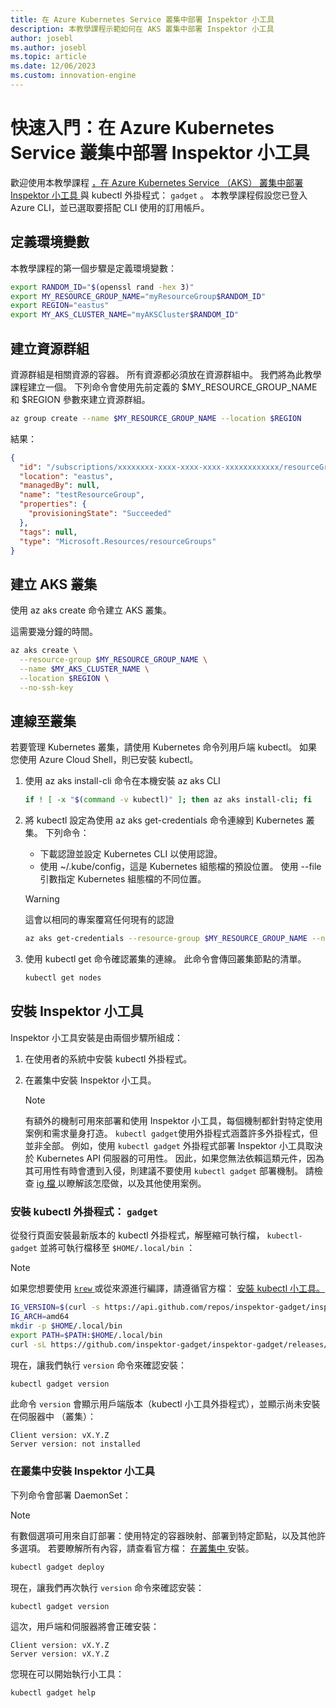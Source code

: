 ```yaml
---
title: 在 Azure Kubernetes Service 叢集中部署 Inspektor 小工具
description: 本教學課程示範如何在 AKS 叢集中部署 Inspektor 小工具
author: josebl
ms.author: josebl
ms.topic: article
ms.date: 12/06/2023
ms.custom: innovation-engine
---
```


# 快速入門：在 Azure Kubernetes Service 叢集中部署 Inspektor 小工具

歡迎使用本教學課程 [ ，在 Azure Kubernetes Service （AKS） 叢集中部署 Inspektor 小工具 ](https://www.inspektor-gadget.io/) 與 kubectl 外掛程式： `gadget` 。 本教學課程假設您已登入 Azure CLI，並已選取要搭配 CLI 使用的訂用帳戶。

## 定義環境變數

本教學課程的第一個步驟是定義環境變數：

```bash
export RANDOM_ID="$(openssl rand -hex 3)"
export MY_RESOURCE_GROUP_NAME="myResourceGroup$RANDOM_ID"
export REGION="eastus"
export MY_AKS_CLUSTER_NAME="myAKSCluster$RANDOM_ID"
```

## 建立資源群組

資源群組是相關資源的容器。 所有資源都必須放在資源群組中。 我們將為此教學課程建立一個。 下列命令會使用先前定義的 $MY_RESOURCE_GROUP_NAME 和 $REGION 參數來建立資源群組。

```bash
az group create --name $MY_RESOURCE_GROUP_NAME --location $REGION
```

結果：

<!-- expected_similarity=0.3 -->
```JSON
{
  "id": "/subscriptions/xxxxxxxx-xxxx-xxxx-xxxx-xxxxxxxxxxxx/resourceGroups/myResourceGroup210",
  "location": "eastus",
  "managedBy": null,
  "name": "testResourceGroup",
  "properties": {
    "provisioningState": "Succeeded"
  },
  "tags": null,
  "type": "Microsoft.Resources/resourceGroups"
}
```

## 建立 AKS 叢集

使用 az aks create 命令建立 AKS 叢集。

這需要幾分鐘的時間。

```bash
az aks create \
  --resource-group $MY_RESOURCE_GROUP_NAME \
  --name $MY_AKS_CLUSTER_NAME \
  --location $REGION \
  --no-ssh-key
```

## 連線至叢集

若要管理 Kubernetes 叢集，請使用 Kubernetes 命令列用戶端 kubectl。 如果您使用 Azure Cloud Shell，則已安裝 kubectl。

1. 使用 az aks install-cli 命令在本機安裝 az aks CLI

    ```bash
    if ! [ -x "$(command -v kubectl)" ]; then az aks install-cli; fi
    ```

2. 將 kubectl 設定為使用 az aks get-credentials 命令連線到 Kubernetes 叢集。 下列命令：
    - 下載認證並設定 Kubernetes CLI 以使用認證。
    - 使用 ~/.kube/config，這是 Kubernetes 組態檔的預設位置。 使用 --file 引數指定 Kubernetes 組態檔的不同位置。

    > [!WARNING]
    > 這會以相同的專案覆寫任何現有的認證

    ```bash
    az aks get-credentials --resource-group $MY_RESOURCE_GROUP_NAME --name $MY_AKS_CLUSTER_NAME --overwrite-existing
    ```

3. 使用 kubectl get 命令確認叢集的連線。 此命令會傳回叢集節點的清單。

    ```bash
    kubectl get nodes
    ```

## 安裝 Inspektor 小工具

Inspektor 小工具安裝是由兩個步驟所組成：

1. 在使用者的系統中安裝 kubectl 外掛程式。
2. 在叢集中安裝 Inspektor 小工具。

    > [!NOTE]
    > 有額外的機制可用來部署和使用 Inspektor 小工具，每個機制都針對特定使用案例和需求量身打造。 `kubectl gadget`使用外掛程式涵蓋許多外掛程式，但並非全部。 例如，使用 `kubectl gadget` 外掛程式部署 Inspektor 小工具取決於 Kubernetes API 伺服器的可用性。 因此，如果您無法依賴這類元件，因為其可用性有時會遭到入侵，則建議不要使用 `kubectl gadget` 部署機制。 請檢查 [ ig 檔 ](https://github.com/inspektor-gadget/inspektor-gadget/blob/main/docs/ig.md) 以瞭解該怎麼做，以及其他使用案例。

### 安裝 kubectl 外掛程式： `gadget`

從發行頁面安裝最新版本的 kubectl 外掛程式，解壓縮可執行檔， `kubectl-gadget` 並將可執行檔移至 `$HOME/.local/bin` ：

> [!NOTE]
> 如果您想要使用 [ `krew` ](https://sigs.k8s.io/krew) 或從來源進行編譯，請遵循官方檔： [ 安裝 kubectl 小工具。 ](https://github.com/inspektor-gadget/inspektor-gadget/blob/main/docs/install.md#installing-kubectl-gadget)

```bash
IG_VERSION=$(curl -s https://api.github.com/repos/inspektor-gadget/inspektor-gadget/releases/latest | jq -r .tag_name)
IG_ARCH=amd64
mkdir -p $HOME/.local/bin
export PATH=$PATH:$HOME/.local/bin
curl -sL https://github.com/inspektor-gadget/inspektor-gadget/releases/download/${IG_VERSION}/kubectl-gadget-linux-${IG_ARCH}-${IG_VERSION}.tar.gz  | tar -C $HOME/.local/bin -xzf - kubectl-gadget
```

現在，讓我們執行 `version` 命令來確認安裝：

```bash
kubectl gadget version
```

此命令 `version` 會顯示用戶端版本（kubectl 小工具外掛程式），並顯示尚未安裝在伺服器中 （叢集）：

<!--expected_similarity="(?m)^Client version: v\d+\.\d+\.\d+$\n^Server version: not installed$"-->
```text
Client version: vX.Y.Z
Server version: not installed
```

### 在叢集中安裝 Inspektor 小工具

下列命令會部署 DaemonSet：

> [!NOTE]
> 有數個選項可用來自訂部署：使用特定的容器映射、部署到特定節點，以及其他許多選項。 若要瞭解所有內容，請查看官方檔： [ 在叢集中 ](https://github.com/inspektor-gadget/inspektor-gadget/blob/main/docs/install.md#installing-in-the-cluster) 安裝。

```bash
kubectl gadget deploy
```

現在，讓我們再次執行 `version` 命令來確認安裝：

```bash
kubectl gadget version
```

這次，用戶端和伺服器將會正確安裝：

<!--expected_similarity="(?m)^Client version: v\d+\.\d+\.\d+$\n^Server version: v\d+\.\d+\.\d+$"-->
```text
Client version: vX.Y.Z
Server version: vX.Y.Z
```

您現在可以開始執行小工具：

```bash
kubectl gadget help
```

<!--
## Clean Up

### Undeploy Inspektor Gadget

```bash
kubectl gadget undeploy
```

### Clean up Azure resources

When no longer needed, you can use `az group delete` to remove the resource group, cluster, and all related resources as follows. The `--no-wait` parameter returns control to the prompt without waiting for the operation to complete. The `--yes` parameter confirms that you wish to delete the resources without an additional prompt to do so.

```bash
az group delete --name $MY_RESOURCE_GROUP_NAME --no-wait --yes
```
-->